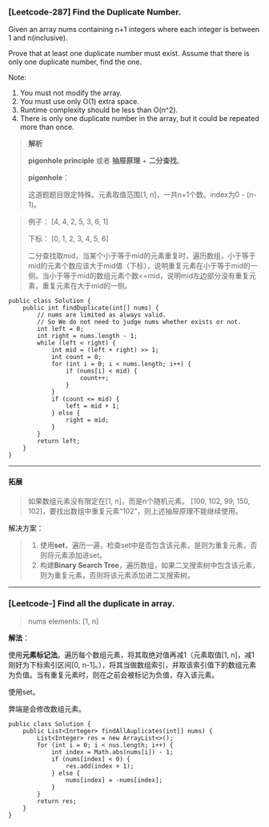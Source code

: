 ### [Leetcode-287] Find the Duplicate Number.

Given an array nums containing n+1 integers where each integer is between 1 and n(inclusive).

Prove that at least one duplicate number must exist. Assume that there is only one duplicate number, find the one.

Note:
1. You must not modify the array.
2. You must use only O(1) extra space.
3. Runtime complexity should be less than O(n^2).
4. There is only one duplicate number in the array, but it could be repeated more than once.

> **解析**
>
> **pigonhole principle** 或者 **抽屉原理** + **二分查找**。
>
> **pigonhole**：
>
> 这道题题目限定特殊。元素取值范围[1, n]，一共n+1个数。index为0 - (n-1)。

> 例子： [4, 4, 2, 5, 3, 6, 1]
>
> 下标： [0, 1, 2, 3, 4, 5, 6]
>
> 二分查找取mid，当某个小于等于mid的元素重复时，遍历数组，小于等于mid的元素个数应该大于mid值（下标），说明重复元素在小于等于mid的一侧。当小于等于mid的数组元素个数<=mid，说明mid左边部分没有重复元素，重复元素在大于mid的一侧。


```
public class Solution {
    public int findDuplicate(int[] nums) {
        // nums are limited as always valid.
        // So We do not need to judge nums whether exists or not.
        int left = 0;
        int right = nums.length - 1;
        while (left < right) {
            int mid = (left + right) >> 1;
            int count = 0;
            for (int i = 0; i < nums.length; i++) {
                if (nums[i] < mid) {
                    count++;
                }
            }
            if (count <= mid) {
                left = mid + 1;
            } else {
                right = mid;
            }
        }
        return left;
    }
}
```

-----------
#### 拓展
> 如果数组元素没有限定在[1, n]，而是n个随机元素。
> [100, 102, 99, 150, 102]，要找出数组中重复元素“102”，则上述抽屉原理不能继续使用。

解决方案：
> 1. 使用**set**，遍历一遍，检查set中是否包含该元素，是则为重复元素，否则将元素添加进set。
> 2. 构建**Binary Search Tree**，遍历数组，如果二叉搜索树中包含该元素，则为重复元素，否则将该元素添加进二叉搜索树。

-----
### [Leetcode-] Find all the duplicate in array.

> nums elements: [1, n]

**解法**：

使用**元素标记法**。遍历每个数组元素，将其取绝对值再减1（元素取值[1, n]，减1刚好为下标索引区间[0, n-1]。），将其当做数组索引，并取该索引值下的数组元素为负值。当有重复元素时，则在之前会被标记为负值，存入该元素。

使用set。

弊端是会修改数组元素。
```
public class Solution {
    public List<Inrteger> findAllAuplicates(int[] nums) {
        List<Integer> res = new ArrayList<>();
        for (int i = 0; i < nus.length; i++) {
            int index = Math.abs(nums[i]) - 1;
            if (nums[index] < 0) {
                res.add(index + 1);
            } else {
                nums[index] = -nums[index];
            }
        }
        return res;
    }
}
```
